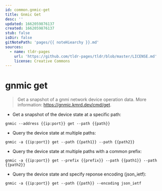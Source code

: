 ```yaml
---
id: common.gnmic-get
title: Gnmic Get
desc: ''
updated: 1662059876137
created: 1662059876137
stub: false
isDir: false
gitNotePath: 'pages/{{ noteHiearchy }}.md'
sources:
  - name: tldr-pages
    url: 'https://github.com/tldr-pages/tldr/blob/master/LICENSE.md'
    license: Creative Commons
---
```

# gnmic get

> Get a snapshot of a gnmi network device operation data.
> More information: <https://gnmic.kmrd.dev/cmd/get>.

- Get a snapshot of the device state at a specific path:

`gnmic --address {{ip:port}} get --path {{path}}`

- Query the device state at multiple paths:

`gnmic -a {{ip:port}} get --path {{path1}} --path {{path2}}`

- Query the device state at multiple paths with a common prefix:

`gnmic -a {{ip:port}} get --prefix {{prefix}} --path {{path1}} --path {{path2}}`

- Query the device state and specify reponse encoding (json_ietf):

`gnmic -a {{ip:port}} get --path {{path}} --encoding json_ietf`


